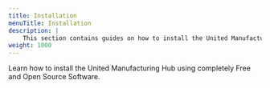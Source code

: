 ```yaml
---
title: Installation
menuTitle: Installation
description: |
    This section contains guides on how to install the United Manufacturing Hub.
weight: 1000
---
```


Learn how to install the United Manufacturing Hub using completely Free and Open
Source Software.
